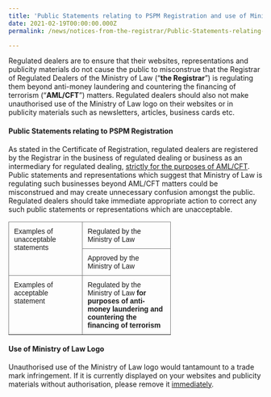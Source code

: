 ```yaml
---
title: 'Public Statements relating to PSPM Registration and use of Ministry of Law Logo'
date: 2021-02-19T00:00:00.000Z
permalink: /news/notices-from-the-registrar/Public-Statements-relating-to-PSPM-Registration-and-use-of-Ministry-of-Law-Logo

---
```


Regulated dealers are to ensure that their websites, representations and publicity materials do not cause the public to misconstrue that the Registrar of Regulated Dealers of the Ministry of Law (“**the Registrar**”) is regulating them beyond anti-money laundering and countering the financing of terrorism (“**AML/CFT**”) matters. Regulated dealers should also not make unauthorised use of the Ministry of Law logo on their websites or in publicity materials such as newsletters, articles, business cards etc.


#### Public Statements relating to PSPM Registration

As stated in the Certificate of Registration, regulated dealers are registered by the Registrar in the business of regulated dealing or business as an intermediary for regulated dealing, <u>strictly for the purposes of AML/CFT</u>. Public statements and representations which suggest that Ministry of Law is regulating such businesses beyond AML/CFT matters could be misconstrued and may create unnecessary confusion amongst the public. Regulated dealers should take immediate appropriate action to correct any such public statements or representations which are unacceptable.

<style type="text/css">
.tg  {border-collapse:collapse;border-spacing:0;}
.tg td{border-color:black;border-style:solid;border-width:1px;font-family:Arial, sans-serif;font-size:14px;
  overflow:hidden;padding:10px 10px;word-break:normal;}
.tg th{border-color:black;border-style:solid;border-width:1px;font-family:Arial, sans-serif;font-size:14px;
  font-weight:normal;overflow:hidden;padding:10px 10px;word-break:normal;}
.tg .tg-0pky{border-color:inherit;text-align:left;vertical-align:top}
</style>
<table class="tg" style="undefined;table-layout: fixed; width: 322px">
<colgroup>
<col style="width: 220">
<col style="width: 320px">
</colgroup>
<thead>
  <tr>
    <th class="tg-0pky" rowspan="2">Examples of unacceptable statements</th>
    <th class="tg-0pky">Regulated by the Ministry of Law</th>
  </tr>
  <tr>
    <td class="tg-0pky">Approved by the Ministry of Law</td>
  </tr>
</thead>
<tbody>
  <tr>
    <td class="tg-0pky">Examples of acceptable statement</td>
    <td class="tg-0pky">Regulated by the Ministry of Law <span style="font-weight:bold">for purposes of anti-money laundering and countering the financing of terrorism</span></td>
  </tr>
</tbody>
</table>

#### Use of Ministry of Law Logo

Unauthorised use of the Ministry of Law logo would tantamount to a trade mark infringement. If it is currently displayed on your websites and publicity materials without authorisation, please remove it <u>immediately</u>.
